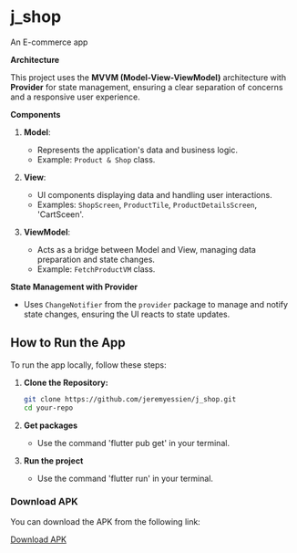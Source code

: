 # j_shop
 An E-commerce app 

 **Architecture**

This project uses the **MVVM (Model-View-ViewModel)** architecture with **Provider** for state management, ensuring a clear separation of concerns and a responsive user experience.

 **Components**

1. **Model**:
   - Represents the application's data and business logic.
   - Example: `Product & Shop` class.

2. **View**:
   - UI components displaying data and handling user interactions.
   - Examples: `ShopScreen`, `ProductTile`, `ProductDetailsScreen`, 'CartSceen'.

3. **ViewModel**:
   - Acts as a bridge between Model and View, managing data preparation and state changes.
   - Example: `FetchProductVM` class.

**State Management with Provider**

- Uses `ChangeNotifier` from the `provider` package to manage and notify state changes, ensuring the UI reacts to state updates.

## How to Run the App

To run the app locally, follow these steps:

1. **Clone the Repository:**

   ```sh
   git clone https://github.com/jeremyessien/j_shop.git
   cd your-repo
   
2. **Get packages**
   - Use the command 'flutter pub get' in your terminal.

3. **Run the project**
   - Use the command 'flutter run' in your terminal.
   
### Download APK

You can download the APK from the following link:

[Download APK](https://drive.google.com/file/d/1XTTOkugKDzC6hCg4HrEeBBQNNDIK954s/view?usp=drivesdk)
